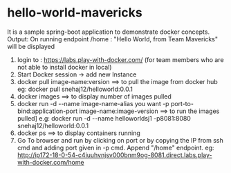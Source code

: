 # hello-world-mavericks
It is a sample spring-boot application to demonstrate docker concepts.
Output: On running endpoint /home : "Hello World, from Team Mavericks" will be displayed

1. login to : https://labs.play-with-docker.com/ (for team members who are not able to install docker in local)
2. Start Docker session -> add new Instance
3. docker pull image-name:version  ==> to pull the image from docker hub
   eg: docker pull snehaj12/helloworld:0.0.1
4. docker images  ==> to display number of images pulled 
5. docker run -d --name image-name-alias you want -p port-to-bind:application-port image-name:image-version ==> to run the images pulled]
      e.g: docker run -d --name helloworldsj1 -p8081:8080 snehaj12/helloworld:0.0.1
6. docker ps  ==> to display containers running
7. Go To browser and run by clicking on port or by copying the IP from ssh cmd and adding port given in -p cmd.
   Append "/home" endpoint.
   eg: http://ip172-18-0-54-c4iuuhvnjsv000bnm9og-8081.direct.labs.play-with-docker.com/home

